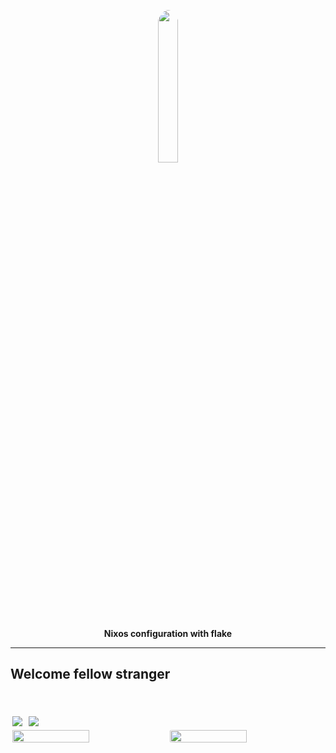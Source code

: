 <p align="center">
  <img width="25%" style="border-radius:50%" src="https://github.com/samiulbasirfahim.png" />
</p>

<p align="center">
  <b>Nixos configuration with flake</b>
</p>

---

## Welcome fellow stranger

<br>
<br>

<div>
<img align=top style="border-radius:2%; margin:3px;" src="https://github.com/samiulbasirfahim/Flakes/assets/122826532/9c08b084-010b-45cd-8539-73ce76e5912f" />
<img align=top style="border-radius:5%; margin:3px;" src="https://github.com/samiulbasirfahim/Flakes/assets/122826532/bb9ecff7-cc9f-4b03-9ebe-8a6ddf551a18" />
</div>

<div style="display:flex">
<img width="50%" style="border-radius:2%; margin:3px;" src="https://github.com/samiulbasirfahim/Flakes/assets/122826532/5f3f9ddf-a554-46e6-95b9-2b295bd3f950" />
<img width="50%" style="border-radius:5%; margin:3px;" src="https://github.com/samiulbasirfahim/Flakes/assets/122826532/5f5949c0-7f36-4ee0-b243-bcd561aafb4c" />
</div>